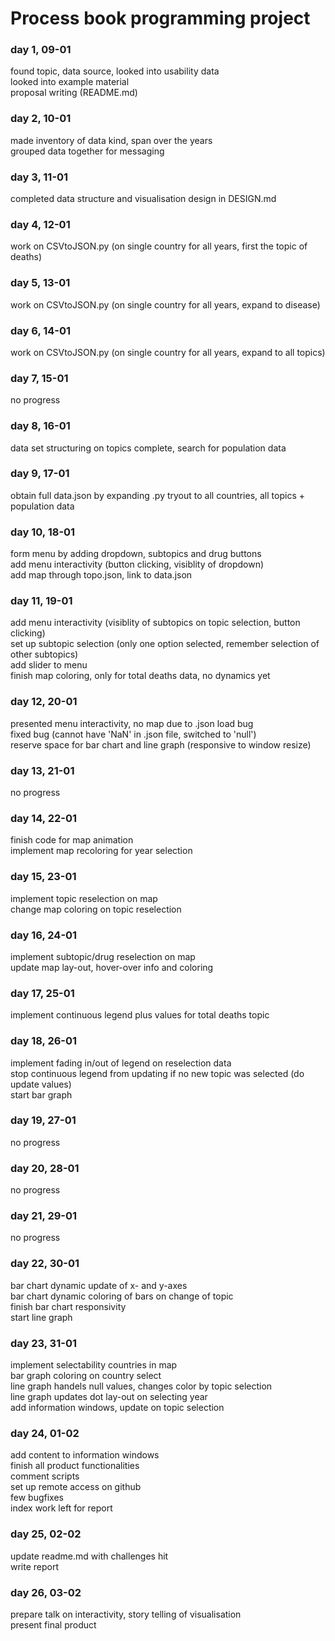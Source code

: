 # Process book programming project

### day 1, 09-01

found topic, data source, looked into usability data<br>
looked into example material<br>
proposal writing (README.md)

### day 2, 10-01

made inventory of data kind, span over the years<br>
grouped data together for messaging

### day 3, 11-01

completed data structure and visualisation design in DESIGN.md

### day 4, 12-01

work on CSVtoJSON.py (on single country for all years, first the topic of deaths)

### day 5, 13-01

work on CSVtoJSON.py (on single country for all years, expand to disease)

### day 6, 14-01

work on CSVtoJSON.py (on single country for all years, expand to all topics)

### day 7, 15-01

no progress

### day 8, 16-01

data set structuring on topics complete, search for population data

### day 9, 17-01

obtain full data.json by expanding .py tryout to all countries, all topics + population data

### day 10, 18-01

form menu by adding dropdown, subtopics and drug buttons <br>
add menu interactivity (button clicking, visiblity of dropdown)<br>
add map through topo.json, link to data.json

### day 11, 19-01

add menu interactivity (visiblity of subtopics on topic selection, button clicking)<br>
set up subtopic selection (only one option selected, remember selection of other subtopics)<br>
add slider to menu<br>
finish map coloring, only for total deaths data, no dynamics yet

### day 12, 20-01

presented menu interactivity, no map due to .json load bug<br>
fixed bug (cannot have 'NaN' in .json file, switched to 'null')<br>
reserve space for bar chart and line graph (responsive to window resize)

### day 13, 21-01

no progress

### day 14, 22-01

finish code for map animation<br>
implement map recoloring for year selection

### day 15, 23-01

implement topic reselection on map<br>
change map coloring on topic reselection

### day 16, 24-01

implement subtopic/drug reselection on map<br>
update map lay-out, hover-over info and coloring

### day 17, 25-01

implement continuous legend plus values for total deaths topic

### day 18, 26-01

implement fading in/out of legend on reselection data<br>
stop continuous legend from updating if no new topic was selected (do update values)<br>
start bar graph

### day 19, 27-01

no progress

### day 20, 28-01

no progress

### day 21, 29-01

no progress

### day 22, 30-01

bar chart dynamic update of x- and y-axes<br>
bar chart dynamic coloring of bars on change of topic<br>
finish bar chart responsivity<br>
start line graph

### day 23, 31-01

implement selectability countries in map<br>
bar graph coloring on country select<br>
line graph handels null values, changes color by topic selection<br>
line graph updates dot lay-out on selecting year<br>
add information windows, update on topic selection

### day 24, 01-02

add content to information windows<br>
finish all product functionalities <br>
comment scripts <br>
set up remote access on github <br>
few bugfixes <br>
index work left for report

### day 25, 02-02

update readme.md with challenges hit <br>
write report <br>

### day 26, 03-02

prepare talk on interactivity, story telling of visualisation <br>
present final product
